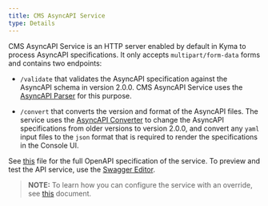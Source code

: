 ```yaml
---
title: CMS AsyncAPI Service
type: Details
---
```


CMS AsyncAPI Service is an HTTP server enabled by default in Kyma to process AsyncAPI specifications. It only accepts `multipart/form-data` forms and contains two endpoints:

- `/validate` that validates the AsyncAPI specification against the AsyncAPI schema in version 2.0.0. CMS AsyncAPI Service uses the [AsyncAPI Parser](https://github.com/asyncapi/parser) for this purpose.

- `/convert` that converts the version and format of the AsyncAPI files. The service uses the [AsyncAPI Converter](https://github.com/asyncapi/converter-go) to change the AsyncAPI specifications from older versions to version 2.0.0, and convert any `yaml` input files to the `json` format that is required to render the specifications in the Console UI.

See [this](https://github.com/kyma-project/kyma/blob/master/components/cms-services/cmd/asyncapi/openapi.yaml) file for the full OpenAPI specification of the service. To preview and test the API service, use the [Swagger Editor](https://editor.swagger.io/).

>**NOTE:** To learn how you can configure the service with an override, see [this](#configuration-cms-asyncapi-service-sub-chart) document.
